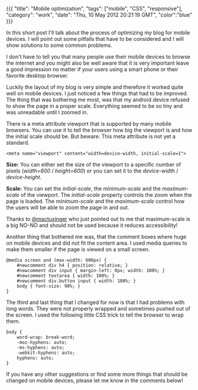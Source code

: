 {{{
  "title": "Mobile optimization",
  "tags": ["mobile", "CSS", "responsive"],
  "category": "work",
  "date": "Thu, 10 May 2012 20:21:19 GMT",
  "color":"blue"
}}}

In this short post I'll talk about the process of optimizing my blog for mobile devices. I will point out some pitfalls that have to be considered and I will show solutions to some common problems.
<!--more-->
I don't have to tell you that many people use their mobile devices to browse the internet and you might also be well aware that it is very important leave a good impression no matter if your users using a smart phone or their favorite desktop browser.

Luckily the layout of my blog is very simple and therefore it worked quite well on mobile devices. I just noticed a few things that had to be improved. The thing that was bothering me most, was that my android device refused to show the page in a proper scale. Everything seemed to be so tiny and was unreadable until I zoomed in. 

There is a meta attribute viewport that is supported by many mobile browsers. You can use it to tell the browser how big the viewport is and how the initial scale should be. But beware: This meta attribute is not yet a standard.

    <meta name="viewport" content="width=device-width, initial-scale=1">

**Size:**
You can either set the size of the viewport to a specific number of pixels (_width=600_ / _height=600_) or you can set it to the _device-width_ / _device-height_.

**Scale:**
You can set the _initial-scale_, the _minimum-scale_ and the _maximum-scale_ of the viewport. The _initial-scale_ property controls the zoom when the page is loaded. The _minimum-scale_ and the _maximum-scale_ control how the users will be able to zoom the page in and out.

Thanks to [@mactuxinger](http://twitter.com/#!/mactuxinger) who just pointed out to me that maximum-scale is a big NO-NO and should not be used because it reduces accessibility!

Another thing that bothered me was, that the comment boxes where huge on mobile devices and did not fit the content area. I used media queries to make them smaller if the page is viewed on a small screen.

    @media screen and (max-width: 600px) {
        #newcomment div h4 { position: relative; }
        #newcomment div input { margin-left: 0px; width: 100%; }
        #newcomment textarea { width: 100%; }
        #newcomment div.button input { width: 100%; }
        body { font-size: 90%; }
    }

The third and last thing that I changed for now is that I had problems with long words. They were not properly wrapped and sometimes pushed out of the screen. I used the following little CSS trick to tell the browser to wrap them.

    body {
        word-wrap: break-word;
        -moz-hyphens: auto;
        -ms-hyphens: auto;
        -webkit-hyphens: auto;
        hyphens: auto;
    }

If you have any other suggestions or find some more things that should be changed on mobile devices, please let me know in the comments below!
